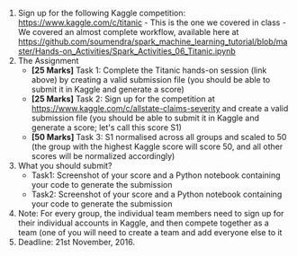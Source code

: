1. Sign up for the following Kaggle competition: https://www.kaggle.com/c/titanic
       - This is the one we covered in class
       - We covered an almost complete workflow, available here at
         https://github.com/soumendra/spark_machine_learning_tutorial/blob/master/Hands-on_Activities/Spark_Activities_06_Titanic.ipynb
2. The Assignment
    - **[25 Marks]** Task 1: Complete the Titanic hands-on session (link above) by creating a valid submission file (you should be able to submit it in Kaggle and generate a score) 
    - **[25 Marks]** Task 2: Sign up for the competition at https://www.kaggle.com/c/allstate-claims-severity and create a valid submission file (you should be able to submit it in Kaggle and generate a score; let's call this score S1)
    - **[50 Marks]** Task 3: S1 normalised across all groups and scaled to 50
      (the group with the highest Kaggle score will score 50, and all other
      scores will be normalized accordingly)
3. What you should submit?
    - Task1: Screenshot of your score and a Python notebook containing your code
      to generate the submission
    - Task2: Screenshot of your score and a Python notebook containing your code
      to generate the submission
4. Note: For every group, the individual team members need to sign up for their
   individual accounts in Kaggle, and then compete together as a team (one of
   you will need to create a team and add everyone else to it
5. Deadline: 21st November, 2016.